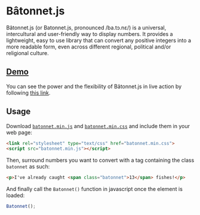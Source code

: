 # Bâtonnet.js

Bâtonnet.js (or Batonnet.js, pronounced /ba.tɔ.nɛ/) is a universal, intercultural and user-friendly way to display numbers.
It provides a lightweight, easy to use library that can convert any positive integers into a more readable form, even across different regional, political and/or religional culture.

## [Demo](https://binarybrain.github.io/Batonnet.js/)

You can see the power and the flexibility of Bâtonnet.js in live action by following [this link](https://binarybrain.github.io/Batonnet.js/).

## Usage

Download [`batonnet.min.js`](batonnet.min.js) and [`batonnet.min.css`](batonnet.min.css) and include them in your web page:

```html
<link rel="stylesheet" type="text/css" href="batonnet.min.css">
<script src="batonnet.min.js"></script>
```

Then, surround numbers you want to convert with a tag containing the class `batonnet` as such:

```html
<p>I've already caught <span class="batonnet">13</span> fishes!</p>
```

And finally call the `Batonnet()` function in javascript once the element is loaded:

```js
Batonnet();
```

